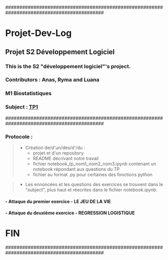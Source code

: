 ###########################################################################################
#                                                           Projet-Dev-Log 
##                                                  Projet S2 Développement Logiciel
 
###                                          This is the S2 "développement logiciel"'s project.

### Contributors : Anas, Ryma and Luana 
### M1 Biostatistiques

### Subject : [TP1](http://josephsalmon.eu/enseignement/Montpellier/HMMA238/TPnote.pdf)


###########################################################################################

###  Protocole : 

> - Création de/d'un/des/d'/du : 
>    - projet et d'un repository 
>    - README décrivant notre travail
>    - fichier notebook_tp_nom1_nom2_nom3.ipynb contenant un notebook répondant aux questions du TP
>    - fichier au format .py pour certaines des fonctions python 
    
> - Les ennoncées et les questions des exercices se trouvent dans le "subject", plus haut et réecrites dans le fichier notebook.ipynb. 

#### - Attaque du premier exercice - LE JEU DE LA VIE



#### - Attaque du deuxième exercice - REGRESSION LOGISTIQUE











#  FIN  
###########################################################################################
